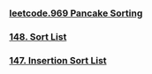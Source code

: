 ### [leetcode.969 Pancake Sorting](https://github.com/lulukdog/leetcode-Python/blob/master/Sort/Pancake%20Sorting.py)

### [148. Sort List](https://github.com/lulukdog/leetcode-Python/blob/master/Sort/Sort%20List.py)


### [147. Insertion Sort List](https://github.com/lulukdog/leetcode-Python/blob/master/Sort/Insertion%20Sort%20List.py)
